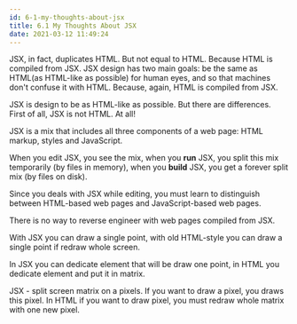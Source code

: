 ```yaml
---
id: 6-1-my-thoughts-about-jsx
title: 6.1 My Thoughts About JSX
date: 2021-03-12 11:49:24
---
```


JSX, in fact, duplicates HTML. But not equal to HTML. Because HTML is compiled from JSX. JSX design has two main goals: be the same as HTML(as HTML-like as possible) for human eyes, and so that machines don't confuse it with HTML. Because, again, HTML is compiled from JSX.

JSX is design to be as HTML-like as possible. But there are differences. First of all, JSX is not HTML. At all!

JSX is a mix that includes all three components of a web page: HTML markup, styles and JavaScript.

When you edit JSX, you see the mix, when you **run** JSX, you split this mix temporarily (by files in memory), when you **build** JSX, you get a forever split mix (by files on disk).

Since you deals with JSX while editing, you must learn to distinguish between HTML-based web pages and JavaScript-based web pages.

There is no way to reverse engineer with web pages compiled from JSX.

With JSX you can draw a single point, with old HTML-style you can draw a single point if redraw whole screen.

In JSX you can dedicate element that will be draw one point, in HTML you dedicate element and put it in matrix.

JSX - split screen matrix on a pixels. If you want to draw a pixel, you draws this pixel. In HTML if you want to draw pixel, you must redraw whole matrix with one new pixel.
